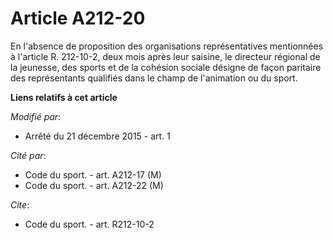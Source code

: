 # Article A212-20

En l'absence de proposition des organisations représentatives mentionnées à l'article R. 212-10-2, deux mois après leur
saisine, le directeur régional de la jeunesse, des sports et de la cohésion sociale désigne de façon paritaire des
représentants qualifiés dans le champ de l'animation ou du sport.

**Liens relatifs à cet article**

_Modifié par_:

  - Arrêté du 21 décembre 2015 - art. 1

_Cité par_:

  - Code du sport. - art. A212-17 (M)
  - Code du sport. - art. A212-22 (M)

_Cite_:

  - Code du sport. - art. R212-10-2
